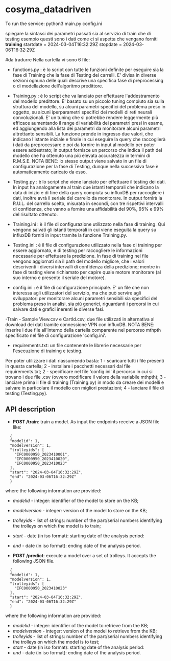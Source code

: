 # cosyma_datadriven

To run the service: python3 main.py config.ini

spiegare la sintassi dei parametri passati sia al servizio di train che di testing
esempio questi sono i dati come ci si aspetta che vengano forniti **training**
startdate = 2024-03-04T16:32:29Z
stopdate = 2024-03-06T16:32:29Z


#da tradurre
Nella cartella vi sono 6 file:

- functions.py : è lo script con tutte le funzioni definite per eseguire sia la fase di Training che la fase di Testing dei carrelli. E' divisa in diverse sezioni ognuna delle quali descrive una specifica fase di preprocessing o di modellazione dell'algoritmo predittore.

- Training.py : è lo script che va lanciato per effettuare l'addestramento del modello predittore. E' basato su un piccolo tuning compiuto sia sulla struttura del modello, su alcuni parametri specifici del problema preso in oggetto, su alcuni iperparametri specifici dei modelli di reti neurali convoluzionali. E' un tuning che si potrebbe rendere leggermente più efficace aumentando il range di variabilità dei parametri presi in esame, ed aggiungendo alla lista dei parametri da monitorare alcuni parametri altrettanto sensibili.
La funzione prende in ingresso due valori, che indicano l'istante iniziale e finale in cui eseguire la query che raccoglierà i dati da preprocessare e poi da fornire in input al modello per poter essere addestrato; in output fornisce un percorso che indica il path del modello che ha ottenuto una più elevata accuratezza in termini di R.M.S.E.
NOTA BENE: lo stesso output viene salvato in un file di configurazione per la fase di Testing, dunque nella successiva fase è automaticamente caricato da esso.

- Testing.py : è lo script che viene lanciato per effettuare il testing dei dati. In input ha analogamente al train due istanti temporali che indicano la data di inizio e di fine della query compiuta su influxDB per raccogliere i dati, inoltre avrà il seriale del carrello da monitorare. In output fornirà la R.U.L. del carrello scelto, misurata in secondi, con tre rispettivi intervalli di confidenza, che vanno a fornire una affidabilità del 90%, 95% e 99% del risultato ottenuto.

- Training.ini : è il file di configurazione utilizzato nella fase di training. Qui vengono salvati gli istanti temporali in cui viene eseguita la query su influxDB forniti in input tramite la funzione Training.py.

- Testing.ini : è il file di configurazione utilizzato nella fase di training per essere aggiornato, e di testing per raccogliere le informazioni necessarie per effettuare la predizione. In fase di training nel file vengono aggiornati sia il path del modello migliore, che i valori descriventi i diversi intervalli di confidenza della predizione; mentre in fase di testing viene richiamato per capire quale motore monitorare (al suo interno è presente il seriale del motore).

- config.ini : è il file di configurazione principale. E' un file che non interessa agli utilizzatori del servizio, ma che può servire agli sviluppatori per monitorare alcuni parametri sensibili sia specifici del problema preso in analisi, sia più generici, riguardanti i percorsi in cui salvare dati e grafici inerenti le diverse fasi.

-Train - Sample View.csv e CartId.csv, due file utilizzati in alternativa al download dei dati tramite connessione VPN con influxDB. NOTA BENE: inserire i due file all'interno della cartella comparente nel percorso mthpth specificato nel file di configurazione 'config.ini'.

- requirements.txt: un file contenente le librerie necessarie per l'esecuzione di training e testing.


Per poter utilizzare i dati riassumendo basta:
1 - scaricare tutti i file presenti in questa cartella;
2 - installare i pacchetti necessari dal file requirements.txt;
2 - specificare nel file 'config.ini' il percorso in cui si trovano i due file .csv (ovvero modificare il valore della variabile mthpth);
3 - lanciare prima il file di training (Training.py) in modo da creare dei modelli e salvare in particolare il modello con migliori prestazioni;
4 - lanciare il file di testing (Testing.py).

## API description 
* **POST /train**: train a model. As input the endpoints receive a JSON file like:

```
  {
  "modelid": 1,
  "modelversion": 1,
  "trolleyids": [
    "IFC0000950_2023410001",
    "IFC0000950_2023410020",
    "IFC0000950_2023410023"
  ],
  "start": "2024-03-04T16:32:29Z",
  "end": "2024-03-06T16:32:29Z"
  } 
```

where the following information are provided:
* *modelid* - integer: identifier of the model to store on the KB;
* *modelversion* - integer: version of the model to store on the KB;
* *trolleyids* - list of strings: number of the part/serial numbers identifying the trolleys on which the model is to train;
* *start* - date (in iso format): starting date of the analysis period: 
* *end* - date (in iso format): ending date of the analysis period.


* **POST /predict**: execute a model over a set of trolleys. It accepts the following JSON file.

```
  {
  "modelid": 1,
  "modelversion": 1,
  "trolleyids": [
    "IFC0000950_2023410023"
  ],
  "start": "2024-03-04T16:32:29Z",
  "end": "2024-03-06T16:32:29Z"
  } 
```

where the following information are provided:
* *modelid* - integer: identifier of the model to retrieve from the KB;
* *modelversion* - integer: version of the model to retrieve from the KB;
* *trolleyids* - list of strings: number of the part/serial numbers identifying the trolleys on which the model is to test;
* *start* - date (in iso format): starting date of the analysis period: 
* *end* - date (in iso format): ending date of the analysis period.

